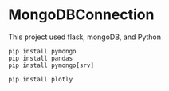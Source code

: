# MongoDBConnection
This project used flask, mongoDB, and Python

```
pip install pymongo
pip install pandas
pip install pymongo[srv]

pip install plotly
```